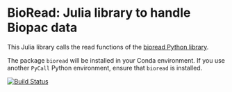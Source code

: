 # BioRead: Julia library to handle Biopac data


This Julia library calls the read functions of the [bioread Python library](https://pypi.org/project/bioread/).

The package `bioread` will be installed in your Conda environment. If you use
another `PyCall` Python environment, ensure that `bioread` is installed.


[![Build Status](https://github.com/lindemann09/BioRead.jl/actions/workflows/CI.yml/badge.svg?branch=main)](https://github.com/lindemann09/BioRead.jl/actions/workflows/CI.yml?query=branch%3Amain)
